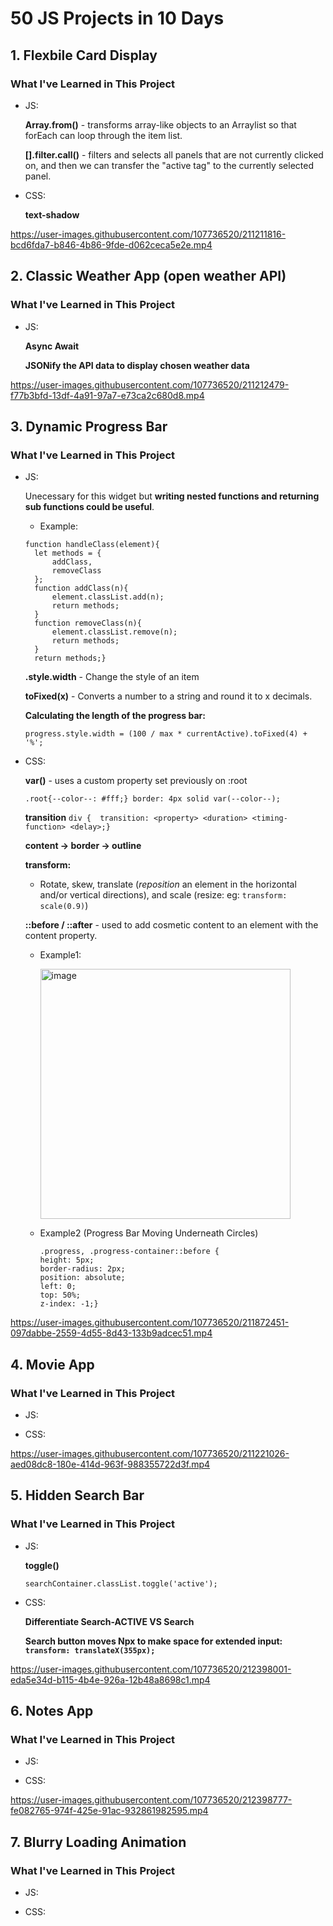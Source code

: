 # 50 JS Projects in 10 Days
## 1. Flexbile Card Display
### What I've Learned in This Project
- JS: 

  **Array.from()** - transforms array-like objects to an Arraylist so that forEach can loop through the item list. 
  
  **[].filter.call()** - filters and selects all panels that are not currently clicked on, and then we can transfer the "active tag" to the currently selected panel.
  
- CSS:
  
  **text-shadow**


https://user-images.githubusercontent.com/107736520/211211816-bcd6fda7-b846-4b86-9fde-d062ceca5e2e.mp4

## 2. Classic Weather App (open weather API)

### What I've Learned in This Project
- JS:

  **Async Await**
  
  **JSONify the API data to display chosen weather data**

https://user-images.githubusercontent.com/107736520/211212479-f77b3bfd-13df-4a91-97a7-e73ca2c680d8.mp4

## 3. Dynamic Progress Bar
### What I've Learned in This Project
- JS:

  Unecessary for this widget but **writing nested functions and returning sub functions could be useful**.
  
  - Example:
  ```
  function handleClass(element){
    let methods = {
        addClass,
        removeClass
    };
    function addClass(n){
        element.classList.add(n);
        return methods;
    }
    function removeClass(n){
        element.classList.remove(n);
        return methods;
    }
    return methods;}
    ```
  **.style.width** - Change the style of an item 
  
  **toFixed(x)** - Converts a number to a string and round it to x decimals.
  
  **Calculating the length of the progress bar:**
  
  ```progress.style.width = (100 / max * currentActive).toFixed(4) + '%';```
    
- CSS:
  
  **var()** - uses a custom property set previously on :root
  
  ``` .root{--color--: #fff;} border: 4px solid var(--color--); ```
  
  **transition**
  ```div {  transition: <property> <duration> <timing-function> <delay>;}```
  
  **content -> border -> outline**
  
  **transform:**
  
  - Rotate, skew, translate (*reposition* an element in the horizontal and/or vertical directions), and scale (resize: eg: ```transform: scale(0.9)```)
  
  **::before / ::after** - used to add cosmetic content to an element with the content property.
  - Example1:
  
    <img width="400" alt="image" src="https://user-images.githubusercontent.com/107736520/211871509-3ca6e76f-ba1f-4614-88b5-8bb3dfb97e6b.png">
    
  - Example2 (Progress Bar Moving Underneath Circles)
    ```
    .progress, .progress-container::before {
    height: 5px;
    border-radius: 2px;
    position: absolute;
    left: 0;
    top: 50%;
    z-index: -1;}

https://user-images.githubusercontent.com/107736520/211872451-097dabbe-2559-4d55-8d43-133b9adcec51.mp4


## 4. Movie App
### What I've Learned in This Project
- JS:

- CSS:


https://user-images.githubusercontent.com/107736520/211221026-aed08dc8-180e-414d-963f-988355722d3f.mp4


## 5. Hidden Search Bar
### What I've Learned in This Project
- JS: 
  
  **toggle()**
  
  ```searchContainer.classList.toggle('active');```

- CSS:

  **Differentiate Search-ACTIVE VS Search**
  
  **Search button moves Npx to make space for extended input: ```transform: translateX(355px);```**
  

https://user-images.githubusercontent.com/107736520/212398001-eda5e34d-b115-4b4e-926a-12b48a8698c1.mp4

## 6. Notes App
### What I've Learned in This Project
- JS:

- CSS: 

https://user-images.githubusercontent.com/107736520/212398777-fe082765-974f-425e-91ac-932861982595.mp4

## 7. Blurry Loading Animation
### What I've Learned in This Project
- JS:

- CSS:
